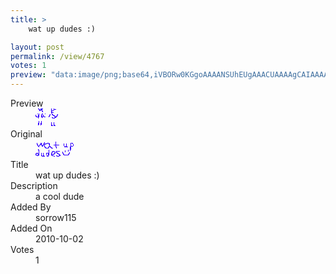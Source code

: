 ```yaml
---
title: >
    wat up dudes :)

layout: post
permalink: /view/4767
votes: 1
preview: "data:image/png;base64,iVBORw0KGgoAAAANSUhEUgAAACUAAAAgCAIAAAAaMSbnAAAABnRSTlMA/wD/AP5AXyvrAAAA9UlEQVRIie2WUQ6DMAiGS7Mjef8TeCbxgaxhQIHWumWJf/ag+M8PgeEA8ShvbQCllB2xHZMoEmoDaE5+zFX5iSblYSaePjz4EqYdUZvmZCYqecI9Cm7+XlUMnrD2OmEqdFb/8mjzwnoAn8+Lyox0t39zGqgnZScKImbVLxfNdpbXS43He55MThSvjrWd+lnrtml/i6yZT10DvTQoXs10eF5mX3Xi4tb8QbkHEI/ewjTX99A20N8C8X7Qt9MMR2GKAW9C/q9+5X7JKJjPh3eRl9+Wa3h3ayUvU5sP3t3FlLwv6Ne8zNvVUdgR4//1NCyDfPbnf/NOw36XKBkCjBYAAAAASUVORK5CYII="
---
```

<dl class="side-by-side">
<dt>Preview</dt>
<dd>
    <img class="preview" src="data:image/png;base64,iVBORw0KGgoAAAANSUhEUgAAACUAAAAgCAIAAAAaMSbnAAAABnRSTlMA/wD/AP5AXyvrAAAA9UlEQVRIie2WUQ6DMAiGS7Mjef8TeCbxgaxhQIHWumWJf/ag+M8PgeEA8ShvbQCllB2xHZMoEmoDaE5+zFX5iSblYSaePjz4EqYdUZvmZCYqecI9Cm7+XlUMnrD2OmEqdFb/8mjzwnoAn8+Lyox0t39zGqgnZScKImbVLxfNdpbXS43He55MThSvjrWd+lnrtml/i6yZT10DvTQoXs10eF5mX3Xi4tb8QbkHEI/ewjTX99A20N8C8X7Qt9MMR2GKAW9C/q9+5X7JKJjPh3eRl9+Wa3h3ayUvU5sP3t3FlLwv6Ne8zNvVUdgR4//1NCyDfPbnf/NOw36XKBkCjBYAAAAASUVORK5CYII=">
</dd>
<dt>Original</dt>
<dd>
    <img class="preview" src="data:image/png;base64,iVBORw0KGgoAAAANSUhEUgAAAEAAAAAgCAYAAACinX6EAAABHklEQVR42u2Yaw7EIAiEvVPvf7Y2/WvUmQEf7BaSJpt2Y8YPELCUtLS0tIN2lfv+tPAwAHpC3vf1t9G71reTAGhdKoDR4goEC4CeHvRfCGDkVYVoVAAUhNYm6t+McCQKPccA9DZYi/MACBsBo/BtpQLj4VWHYCs6XYegKgqdAexZoFYNlEYz1pZFoEiZlS4z9C2vs6P0QRHzkwCid6sygH8iZgbghXASIt35rdzALgC98yYsAFSu1JqNABzzIGqk1K7S3NVFA+BpmFRd0h6QR1BeWToya8Pk7VKLEpoKAOb+gJ03lOFmivfZCxAPAHXctd41yGW8Ff4qAJTPlt6CgWCtHvIIiwAxFyXs+uo4vb2tZGq5Z4r8/ACTlpa21R59t33SCYVPagAAAABJRU5ErkJggg==">
</dd>
<dt>Title</dt>
<dd>wat up dudes :)</dd>
<dt>Description</dt>
<dd>a cool dude</dd>
<dt>Added By</dt>
<dd>sorrow115</dd>
<dt>Added On</dt>
<dd>2010-10-02</dd>
<dt>Votes</dt>
<dd>1</dd>
</dl>
